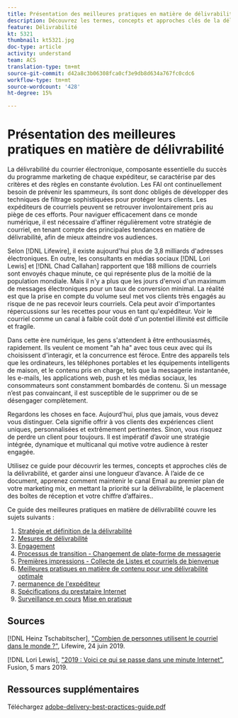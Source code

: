 ```yaml
---
title: Présentation des meilleures pratiques en matière de délivrabilité
description: Découvrez les termes, concepts et approches clés de la délivrabilité qui vous permettront d’assurer la réussite de votre programme marketing.
feature: Délivrabilité
kt: 5321
thumbnail: kt5321.jpg
doc-type: article
activity: understand
team: ACS
translation-type: tm+mt
source-git-commit: d42a8c3b06308fca0cf3e9db8d634a767fc0cdc6
workflow-type: tm+mt
source-wordcount: '428'
ht-degree: 15%

---
```



# Présentation des meilleures pratiques en matière de délivrabilité

La délivrabilité du courrier électronique, composante essentielle du succès du programme marketing de chaque expéditeur, se caractérise par des critères et des règles en constante évolution. Les FAI ont continuellement besoin de prévenir les spammeurs, ils sont donc obligés de développer des techniques de filtrage sophistiquées pour protéger leurs clients. Les expéditeurs de courriels peuvent se retrouver involontairement pris au piège de ces efforts. Pour naviguer efficacement dans ce monde numérique, il est nécessaire d&#39;affiner régulièrement votre stratégie de courriel, en tenant compte des principales tendances en matière de délivrabilité, afin de mieux atteindre vos audiences.

Selon [!DNL Lifewire], il existe aujourd&#39;hui plus de 3,8 milliards d&#39;adresses électroniques. En outre, les consultants en médias sociaux [!DNL Lori Lewis] et [!DNL Chad Callahan] rapportent que 188 millions de courriels sont envoyés chaque minute, ce qui représente plus de la moitié de la population mondiale. Mais il n&#39;y a plus que les jours d&#39;envoi d&#39;un maximum de messages électroniques pour un taux de conversion minimal. La réalité est que la prise en compte du volume seul met vos clients très engagés au risque de ne pas recevoir leurs courriels. Cela peut avoir d&#39;importantes répercussions sur les recettes pour vous en tant qu&#39;expéditeur. Voir le courriel comme un canal à faible coût doté d&#39;un potentiel illimité est difficile et fragile.

Dans cette ère numérique, les gens s&#39;attendent à être enthousiasmés, rapidement. Ils veulent ce moment &quot;ah ha&quot; avec tous ceux avec qui ils choisissent d&#39;interagir, et la concurrence est féroce. Entre des appareils tels que les ordinateurs, les téléphones portables et les équipements intelligents de maison, et le contenu pris en charge, tels que la messagerie instantanée, les e-mails, les applications web, push et les médias sociaux, les consommateurs sont constamment bombardés de contenu. Si un message n’est pas convaincant, il est susceptible de le supprimer ou de se désengager complètement.

Regardons les choses en face. Aujourd&#39;hui, plus que jamais, vous devez vous distinguer. Cela signifie offrir à vos clients des expériences client uniques, personnalisées et extrêmement pertinentes. Sinon, vous risquez de perdre un client pour toujours. Il est impératif d’avoir une stratégie intégrée, dynamique et multicanal qui motive votre audience à rester engagée.

Utilisez ce guide pour découvrir les termes, concepts et approches clés de la délivrabilité, et garder ainsi une longueur d’avance. À l’aide de ce document, apprenez comment maintenir le canal Email au premier plan de votre marketing mix, en mettant la priorité sur la délivrabilité, le placement des boîtes de réception et votre chiffre d’affaires..

Ce guide des meilleures pratiques en matière de délivrabilité couvre les sujets suivants :

1. [Stratégie et définition de la délivrabilité](/help/deliverability-strategy-and-definition.md)
2. [Mesures de délivrabilité](/help/metrics/metrics-overview.md)
3. [Engagement](/help/engagement.md)
4. [Processus de transition - Changement de plate-forme de messagerie](/help/transition-process/switching-email-platforms.md)
5. [Premières impressions - Collecte de Listes et courriels de bienvenue](/help/first-impressions/address-collection-and-list-growth.md)
6. [Meilleures pratiques en matière de contenu pour une délivrabilité optimale](/help/content-best-practices-for-optimal-delivery.md)
7. [permanence de l&#39;expéditeur](/help/sender-permanence.md)
8. [Spécifications du prestataire Internet](/help/internet-service-provider-specifics/overview.md)
9. [Surveillance en cours](/help/ongoing-monitoring.md)
   [Mise en pratique](/help/putting-it-in-practice.md)

## Sources

[!DNL Heinz Tschabitscher],  [&quot;Combien de personnes utilisent le courriel dans le monde ?&quot;](https://www.lifewire.com/how-many-email-users-are-there-1171213), Lifewire, 24 juin 2019.

[!DNL Lori Lewis],  [&quot;2019 : Voici ce qui se passe dans une minute Internet&quot;](https://www.allaccess.com/merge/archive/29580/2019-this-is-what-happens-in-an-internet-minute), Fusion, 5 mars 2019.

## Ressources supplémentaires

Téléchargez [adobe-delivery-best-practices-guide.pdf](/help/assets/adobe-deliverability-best-practice-guide.pdf)
